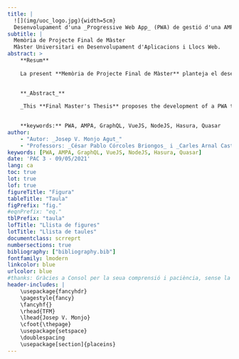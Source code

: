```yaml
---
title: |
  ![](img/uoc_logo.jpg){width=5cm}  
  Desenvolupament d'una _Progressive Web App_ (PWA) de gestió d'una AMPA
subtitle: |
  Memòria de Projecte Final de Màster  
  Màster Universitari en Desenvolupament d'Aplicacions i Llocs Web.
abstract: > 
    **Resum**  
      
    La present **Memòria de Projecte Final de Màster** planteja el desenvolupament d'una PWA que facilitarà la gestió de les Associacions de Mares i Pares d'Alumnes (AMPA) a més a més de fomentar la participació dels propis pares, propiciar la sol·licitud de serveis de manera online, així com facilitar la comunicació al sí de l'associació. Per a això usarem _Quasar framework_ (VueJS) per al _frontend_ i _Hasura_ (GraphQL) per al backend.  
      

    **_Abstract_**  
      
    _This **Final Master's Thesis** proposes the development of a PWA that will facilitate the management of Parents Associations in addition to encouraging the participation of parents themselves, promote the request for services online, as well as facilitate communication within the association. To accomplish that we are going to use Quasar framework (VueJS) for the frontend and Hasura (GraphQL) for the backend._  
      

    **keywords:** PWA, AMPA, GraphQL, VueJS, NodeJS, Hasura, Quasar
author:
    - "Autor: _Josep V. Monjo Agut_"
    - "Professors: _César Pablo Córcoles Briongos_ i _Carles Arnal Castello_"
keywords: [PWA, AMPA, GraphQL, VueJS, NodeJS, Hasura, Quasar]
date: 'PAC 3 - 09/05/2021'
lang: ca
toc: true
lot: true
lof: true
figureTitle: "Figura"
tableTitle: "Taula"
figPrefix: "fig."
#eqnPrefix: "eq."
tblPrefix: "taula"
lofTitle: "Llista de figures"
lotTitle: "Llista de taules"
documentclass: scrreprt
numbersections: true
bibliography: ["bibliography.bib"]
fontfamily: lmodern
linkcolor: blue
urlcolor: blue
#thanks: Gràcies a Consol per la seua comprensió i paciència, sense la qual no hauria pogut dedicar el temps necessari a aquest treball. I gràcies a Arnau i Pau pel temps que els he furtat.
header-includes: |
    \usepackage{fancyhdr}
    \pagestyle{fancy}
    \fancyhf{}
    \rhead{TFM}
    \lhead{Josep V. Monjo}
    \cfoot{\thepage}
    \usepackage{setspace}
    \doublespacing
    \usepackage[section]{placeins}
---
```

